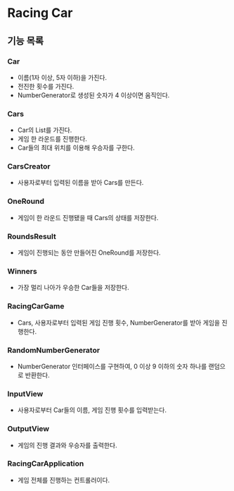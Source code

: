 # Racing Car

## 기능 목록

### Car
- 이름(1자 이상, 5자 이하)을 가진다.
- 전진한 횟수를 가진다.
- NumberGenerator로 생성된 숫자가 4 이상이면 움직인다.

### Cars
- Car의 List를 가진다.
- 게임 한 라운드를 진행한다.
- Car들의 최대 위치를 이용해 우승자를 구한다.

### CarsCreator
- 사용자로부터 입력된 이름을 받아 Cars를 만든다.

### OneRound
- 게임이 한 라운드 진행됐을 때 Cars의 상태를 저장한다.

### RoundsResult
- 게임이 진행되는 동안 만들어진 OneRound를 저장한다.

### Winners
- 가장 멀리 나아가 우승한 Car들을 저장한다.

### RacingCarGame
- Cars, 사용자로부터 입력된 게임 진행 횟수, NumberGenerator를 받아 게임을 진행한다.

### RandomNumberGenerator
- NumberGenerator 인터페이스를 구현하여, 0 이상 9 이하의 숫자 하나를 랜덤으로 반환한다.

### InputView
- 사용자로부터 Car들의 이름, 게임 진행 횟수를 입력받는다.

### OutputView
- 게임의 진행 결과와 우승자를 출력한다.

### RacingCarApplication
- 게임 전체를 진행하는 컨트롤러이다.
